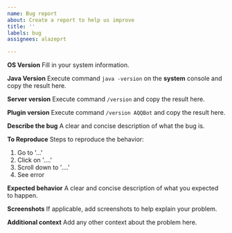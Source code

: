 ```yaml
---
name: Bug report
about: Create a report to help us improve
title: ''
labels: bug
assignees: alazeprt

---
```


**OS Version**
Fill in your system information.

**Java Version**
Execute command `java -version` on the **system** console and copy the result here.

**Server version**
Execute command `/version` and copy the result here.

**Plugin version**
Execute command `/version AQQBot` and copy the result here.

**Describe the bug**
A clear and concise description of what the bug is.

**To Reproduce**
Steps to reproduce the behavior:
1. Go to '...'
2. Click on '....'
3. Scroll down to '....'
4. See error

**Expected behavior**
A clear and concise description of what you expected to happen.

**Screenshots**
If applicable, add screenshots to help explain your problem.

**Additional context**
Add any other context about the problem here.
